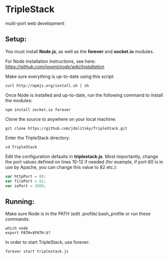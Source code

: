 TripleStack
=========

multi-port web development

Setup:
--------
You must install **Node.js**, as well as the **forever** and **socket.io** modules.

For Node installation instructions, see here: *https://github.com/joyent/node/wiki/Installation*

Make sure everything is up-to-date using this script:
```
curl http://npmjs.org/install.sh | sh
```

Once Node is installed and up-to-date, run the following command to install the modules:
```
npm install socket.io forever
```

Clone the source to anywhere on your local machine:
```
git clone https://github.com/jdolitsky/TripleStack.git
```
Enter the TripleStack directory:
```
cd TripleStack
```
Edit the configuration defaults in **triplestack.js**. Most importantly, change the port values defined on lines 10-12 if needed (for example, if port 80 is in use by Apache, you can change this value to 82 etc.):
```js
var httpPort = 80;
var filePort = 81;
var ioPort = 3000;
```

Running:
--------
Make sure Node is in the PATH (edit .profile/.bash_profile or run these commands:
```
which node
export PATH=$PATH:$?
```
In order to start TripleStack, use forever:
```
forever start triplestack.js
```